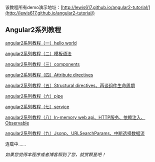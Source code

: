 该教程所有demo演示地址：[http://lewis617.github.io/angular2-tutorial/](http://lewis617.github.io/angular2-tutorial/)
## Angular2系列教程
[angular2系列教程（一）hello world](http://www.cnblogs.com/lewis617/p/5191007.html)

[angular2系列教程（二）模板语法](http://www.cnblogs.com/lewis617/p/5192939.html)

[angular2系列教程（三）components](http://www.cnblogs.com/lewis617/p/5195223.html)

[angular2系列教程（四）Attribute directives](http://www.cnblogs.com/lewis617/p/5197481.html)

[angular2系列教程（五）Structural directives、再谈组件生命周期](http://www.cnblogs.com/lewis617/p/5201631.html)

[angular2系列教程（六）pipe](http://www.cnblogs.com/lewis617/p/5216381.html)

[angular2系列教程（七）service](http://www.cnblogs.com/lewis617/p/5227183.html)

[angular2系列教程（八）In-memory web api、HTTP服务、依赖注入、Observable](http://www.cnblogs.com/lewis617/p/5302147.html)

[angular2系列教程（九）Jsonp、URLSearchParams、中断选择数据流](http://www.cnblogs.com/lewis617/p/5302639.html)

连载中……

*如果您觉得本程序或者博客帮到了您，就赏颗星吧！*
